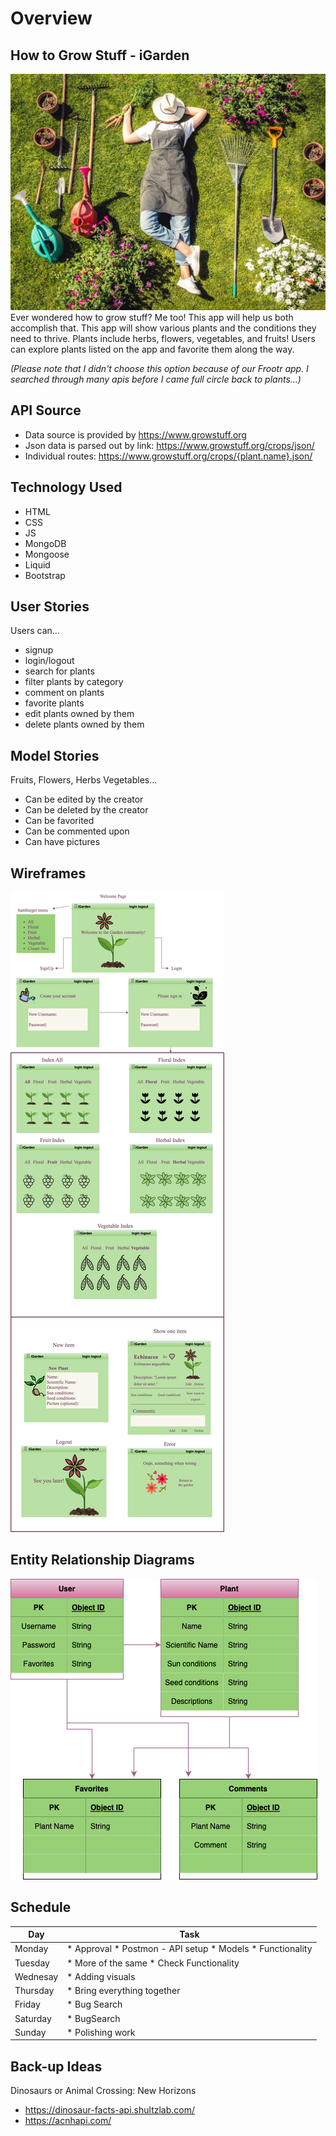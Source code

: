 # Overview

## How to Grow Stuff - iGarden

![gardner posed with garden tools](/public/gardener-sleeping-on-lawn.jpeg)
Ever wondered how to grow stuff? Me too! This app will help us both accomplish that. This app will show various plants and the conditions they need to thrive. Plants include herbs, flowers, vegetables, and fruits! Users can explore plants listed on the app and favorite them along the way.

*(Please note that I didn't choose this option because of our Frootr app. I searched through many apis before I came full circle back to plants...)*

## API Source 

* Data source is provided by https://www.growstuff.org
* Json data is parsed out by link: https://www.growstuff.org/crops/json/
* Individual routes: https://www.growstuff.org/crops/{plant.name}.json/

## Technology Used

* HTML 
* CSS 
* JS
* MongoDB
* Mongoose
* Liquid 
* Bootstrap 

## User Stories

Users can...
* signup
* login/logout
* search for plants
* filter plants by category
* comment on plants
* favorite plants
* edit plants owned by them
* delete plants owned by them

## Model Stories

Fruits, Flowers, Herbs Vegetables...
* Can be edited by the creator
* Can be deleted by the creator
* Can be favorited
* Can be commented upon
* Can have pictures

## Wireframes

![the different screens one can click through to use the app](images/intro-wireframe.png)

## Entity Relationship Diagrams

![ERDs](/images/erd.png)

## Schedule

| Day | Task |
| --------- | -------- |
| Monday | * Approval * Postmon - API setup * Models * Functionality |
| Tuesday | * More of the same * Check Functionality |
| Wednesay | * Adding visuals |
| Thursday | * Bring everything together |
| Friday | * Bug Search |
| Saturday | * BugSearch |
| Sunday | * Polishing work |

## Back-up Ideas 

Dinosaurs or Animal Crossing: New Horizons

* https://dinosaur-facts-api.shultzlab.com/
* https://acnhapi.com/
